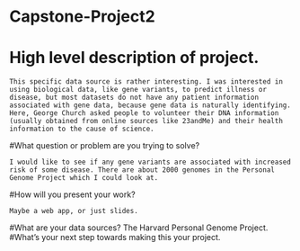 # Capstone-Project2
# High level description of project.
    This specific data source is rather interesting. I was interested in using biological data, like gene variants, to predict illness or disease, but most datasets do not have any patient information associated with gene data, because gene data is naturally identifying. Here, George Church asked people to volunteer their DNA information (usually obtained from online sources like 23andMe) and their health information to the cause of science.

#What question or problem are you trying to solve?

    I would like to see if any gene variants are associated with increased risk of some disease. There are about 2000 genomes in the Personal Genome Project which I could look at. 
    
#How will you present your work?

    Maybe a web app, or just slides. 
#What are your data sources?
    The Harvard Personal Genome Project.
#What’s your next step towards making this your project.